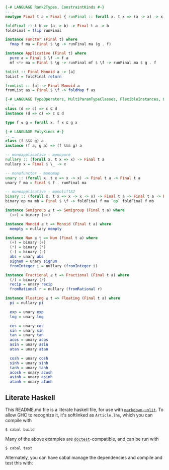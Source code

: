 <!-- 
This is a literate haskell file and therefore requires a module declaration and
imports at the top. These are hidden so as not to be distracting to readers of
the article.

```haskell
{-# LANGUAGE Rank2Types, ConstraintKinds #-}
{-# LANGUAGE TypeOperators, MultiParamTypeClasses, FlexibleInstances, QuantifiedConstraints, UndecidableInstances #-} 
{-# LANGUAGE PolyKinds #-}
module Final where
```
{-# LANGUAGE UndecidableSuperClasses #-}
,  ConstraintKinds

-->

```haskell
{-# LANGUAGE Rank2Types, ConstraintKinds #-}
-- …
newtype Final t a = Final { runFinal :: forall x. t x => (a -> x) -> x }

foldFinal :: t b => (a -> b) -> Final t a -> b
foldFinal = flip runFinal

instance Functor (Final t) where
  fmap f ma = Final $ \g -> runFinal ma (g . f)

instance Applicative (Final t) where
  pure a = Final $ \f -> f a
  mf <*> ma = Final $ \g -> runFinal mf $ \f -> runFinal ma $ g . f

toList :: Final Monoid a -> [a]
toList = foldFinal return

fromList :: [a] -> Final Monoid a
fromList as = Final $ \f -> foldMap f as

{-# LANGUAGE TypeOperators, MultiParamTypeClasses, FlexibleInstances, QuantifiedConstraints, UndecidableInstances #-}
-- …
class (d => c) => c ⊆ d
instance (d => c) => c ⊆ d

type f ≤ g = forall x. f x ⊆ g x

{-# LANGUAGE PolyKinds #-}
-- …
class (f &&& g) a
instance (f a, g a) => (f &&& g) a

-- monoapplicative - monopure
nullary :: (forall x. t x => x) -> Final t a
nullary x = Final $ \_ -> x

-- monofunctor - monomap
unary :: (forall x. t x => x -> x) -> Final t a -> Final t a
unary f ma = Final $ f . runFinal ma

-- monoapplicative - monoliftA2
binary :: (forall x. t x => x -> x -> x) -> Final t a -> Final t a -> Final t a
binary op ma mb = Final $ \f -> foldFinal f ma `op` foldFinal f mb

instance Semigroup ≤ t => Semigroup (Final t a) where
  (<>) = binary (<>)

instance Monoid ≤ t => Monoid (Final t a) where
  mempty = nullary mempty

instance Num ≤ t => Num (Final t a) where
  (+) = binary (+)
  (*) = binary (*)
  (-) = binary (-)
  abs = unary abs
  signum = unary signum
  fromInteger i = nullary (fromInteger i)

instance Fractional ≤ t => Fractional (Final t a) where
  (/) = binary (/)
  recip = unary recip
  fromRational r = nullary (fromRational r)

instance Floating ≤ t => Floating (Final t a) where
  pi = nullary pi

  exp = unary exp
  log = unary log

  cos = unary cos
  sin = unary sin
  tan = unary tan
  acos = unary acos
  asin = unary asin
  atan = unary atan

  cosh = unary cosh
  sinh = unary sinh
  tanh = unary tanh
  acosh = unary acosh
  asinh = unary asinh
  atanh = unary atanh
```



## Literate Haskell

This README.md file is a literate haskell file, for use with
[`markdown-unlit`](https://github.com/sol/markdown-unlit#readme).  To allow GHC
to recognize it, it's softlinked as `Article.lhs`, which you can
compile with

    $ cabal build

Many of the above examples are
[`doctest`](https://github.com/sol/doctest#readme)-compatible, and can be run
with

    $ cabal test

Alternately, you can have cabal manage the dependencies and compile and test this with:
